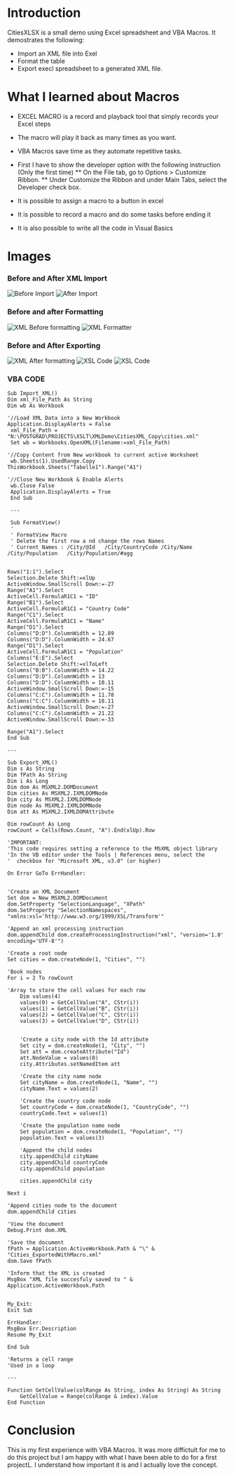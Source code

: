 # Introduction

CitiesXLSX is a small demo using Excel spreadsheet and VBA Macros. It demostrates the following:
* Import an XML file into Exel
* Format the table
* Export execl spreadsheet to a generated XML file.


 # What I learned about Macros

   * EXCEL MACRO is a record and playback tool that simply records your Excel steps 
   * The macro will play it back as many times as you want.
   * VBA Macros save time as they automate repetitive tasks.

   * First I have to show the developer option with the following instruction (Only the first time)
   ** On the File tab, go to Options > Customize Ribbon.
   ** Under Customize the Ribbon and under Main Tabs, select the Developer check box.

   
   * It is possible to assign a macro to a button in excel
   * It is possible to record a macro and do some tasks before ending it
   * It is also possible to write all the code in Visual Basics
   
 # Images
 
   ### Before and After XML Import
   ![Before Import](https://github.com/camillebalima/XMLDemo/blob/main/img/BeforeImport.PNG) ![After Import](https://github.com/camillebalima/XMLDemo/blob/main/img/AfterImport.PNG)
 
   ### Before and after Formatting
   ![XML Before formatting](https://github.com/camillebalima/XMLDemo/blob/main/img/BeforeFormatPNG.PNG) ![XML Formatter](https://github.com/camillebalima/XMLDemo/blob/main/img/AfterFormat.PNG)
   

   ### Before and After Exporting
   ![XML After formatting](https://github.com/camillebalima/XMLDemo/blob/main/img/BeforeExport.PNG) ![XSL Code](https://github.com/camillebalima/XMLDemo/blob/main/img/AfterExport_Message.PNG) ![XSL Code](https://github.com/camillebalima/XMLDemo/blob/main/img/AfterExport.PNG)
   
   ### VBA CODE
    
    Sub Import_XML()
    Dim xml_File_Path As String
    Dim wb As Workbook
    
    '//Load XML Data into a New Workbook
    Application.DisplayAlerts = False
     xml_File_Path = "N:\POSTGRAD\PROJECTS\XSLT\XMLDemo\CitiesXML_Copy\cities.xml"
     Set wb = Workbooks.OpenXML(Filename:=xml_File_Path)

    '//Copy Content from New workbook to current active Worksheet
     wb.Sheets(1).UsedRange.Copy ThisWorkbook.Sheets("Tabelle1").Range("A1")
     
    '//Close New Workbook & Enable Alerts
     wb.Close False
     Application.DisplayAlerts = True
     End Sub
    
     ---
     
     Sub FormatView()
     '
     ' FormatView Macro
     ' Delete the first row a nd change the rows Names
     ' Current Names : /City/@Id   /City/CountryCode /City/Name  /City/Population   /City/Population/#agg


    Rows("1:1").Select
    Selection.Delete Shift:=xlUp
    ActiveWindow.SmallScroll Down:=-27
    Range("A1").Select
    ActiveCell.FormulaR1C1 = "ID"
    Range("B1").Select
    ActiveCell.FormulaR1C1 = "Country Code"
    Range("C1").Select
    ActiveCell.FormulaR1C1 = "Name"
    Range("D1").Select
    Columns("D:D").ColumnWidth = 12.89
    Columns("D:D").ColumnWidth = 24.67
    Range("D1").Select
    ActiveCell.FormulaR1C1 = "Population"
    Columns("E:E").Select
    Selection.Delete Shift:=xlToLeft
    Columns("B:B").ColumnWidth = 14.22
    Columns("D:D").ColumnWidth = 13
    Columns("D:D").ColumnWidth = 10.11
    ActiveWindow.SmallScroll Down:=-15
    Columns("C:C").ColumnWidth = 11.78
    Columns("C:C").ColumnWidth = 18.11
    ActiveWindow.SmallScroll Down:=-27
    Columns("C:C").ColumnWidth = 21.22
    ActiveWindow.SmallScroll Down:=-33
    
    Range("A1").Select
    End Sub
    
    ---

    Sub Export_XML()
    Dim s As String
    Dim fPath As String
    Dim i As Long
    Dim dom As MSXML2.DOMDocument
    Dim cities As MSXML2.IXMLDOMNode
    Dim city As MSXML2.IXMLDOMNode
    Dim node As MSXML2.IXMLDOMNode
    Dim att As MSXML2.IXMLDOMAttribute

    Dim rowCount As Long
    rowCount = Cells(Rows.Count, "A").End(xlUp).Row

    'IMPORTANT:
    'This code requires setting a reference to the MSXML object library
    'In the VB editor under the Tools | References menu, select the
    '  checkbox for "Microsoft XML, v3.0" (or higher)
    
    On Error GoTo ErrHandler:
    
    
    'Create an XML Document
    Set dom = New MSXML2.DOMDocument
    dom.SetProperty "SelectionLanguage", "XPath"
    dom.SetProperty "SelectionNamespaces", "xmlns:xsl='http://www.w3.org/1999/XSL/Transform'"
    
    'Append an xml processing instruction
    dom.appendChild dom.createProcessingInstruction("xml", "version='1.0' encoding='UTF-8'")
    
    'Create a root node
    Set cities = dom.createNode(1, "Cities", "")
        
    'Book nodes
    For i = 2 To rowCount
    
    'Array to store the cell values for each row
        Dim values(4)
        values(0) = GetCellValue("A", CStr(i))
        values(1) = GetCellValue("B", CStr(i))
        values(2) = GetCellValue("C", CStr(i))
        values(3) = GetCellValue("D", CStr(i))
        
        
        'Create a city node with the Id attribute
        Set city = dom.createNode(1, "City", "")
        Set att = dom.createAttribute("Id")
        att.NodeValue = values(0)
        city.Attributes.setNamedItem att
        
        'Create the city name node
        Set cityName = dom.createNode(1, "Name", "")
        cityName.Text = values(2)
        
        'Create the country code node
        Set countryCode = dom.createNode(1, "CountryCode", "")
        countryCode.Text = values(1)
        
        'Create the population name node
        Set population = dom.createNode(1, "Population", "")
        population.Text = values(3)
        
        'Append the child nodes
        city.appendChild cityName
        city.appendChild countryCode
        city.appendChild population
        
        cities.appendChild city
        
    Next i
    
    'Append cities node to the document
    dom.appendChild cities
    
    'View the document
    Debug.Print dom.XML

    'Save the document
    fPath = Application.ActiveWorkbook.Path & "\" & "Cities_ExportedWithMacro.xml"
    dom.Save fPath
    
    'Inform that the XML is created
    MsgBox "XML file succesfuly saved to " & Application.ActiveWorkbook.Path

    
    My_Exit:
    Exit Sub
    
    ErrHandler:
    MsgBox Err.Description
    Resume My_Exit
    
    End Sub
    
    'Returns a cell range
    'Used in a loop
    
    ---
    
    Function GetCellValue(colRange As String, index As String) As String
        GetCellValue = Range(colRange & index).Value
    End Function

   
 # Conclusion
 This is my first experience with VBA Macros. It was more diffictult for me to do this project but I am happy with what I have been able to do for a first projectL. I understand how important it is and I actually love the concept.
